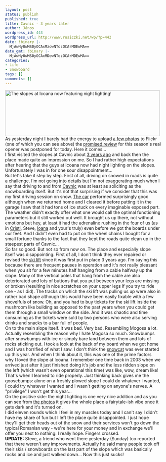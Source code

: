 ```yaml
---
layout: post
status: publish
published: true
title: Cavnic - 3 years later
author: János
wordpress_id: 443
wordpress_url: http://www.rusiczki.net/wp/?p=443
date: !binary |-
  MjAwNy0wMS0yOCAxMzowNTozOCArMDEwMA==
date_gmt: !binary |-
  MjAwNy0wMS0yOCAxMDowNTozOCArMDEwMA==
categories:
- Life
- Snowboard
tags: []
comments: []
---
```

<p><img src="http://www.rusiczki.net/blog/blogpics/cavnic_night_lighting.jpg" width="500" height="148" alt="The slopes at Icoana now featuring night lighting!" class="image" /><br />
As yesterday night I barely had the energy to upload <a href="http://www.flickr.com/photos/janos/archives/date-taken/2007/01/27/">a few photos</a> to Flickr (one of which you can see above) the <a href="http://www.rusiczki.net/blog/archives/2007/01/26/the_weather_as_it_should_be">promised review</a> for this season's real opener was postponed for today. Here it comes...<br />
I first visited the slopes at Cavnic about <a href="http://www.rusiczki.net/blog/archives/2004/02/21/snowboarding_trip">3 years ago</a> and back then the place made quite an impression on me. So I had rather high expectations after hearing that the guys at Icoana now had night lighting on the slopes. Unfortunately I was in for one sour disappointment...<br />
But let's take it step by step. First of all, driving on snowed in roads is quite a challenge. I'm not going into details but I'm not exaggerating much when I say that driving to and from <a href="http://en.wikipedia.org/wiki/Cavnic">Cavnic</a> was at least as soliciting as the snowboarding itself. But it's not that surprising if we consider that this was my first driving session on snow. <a href="http://www.flickr.com/photos/janos/270080029/">The car</a> performed surprisingly good although when we returned home and I cleared it before putting it in the garage I saw that it had tons of ice stuck on every imaginable exposed part. The weather didn't exactly offer what one would call the optimal functioning parameters but it still worked out well. It brought us up there, not without emotions but hey, at least it had the adrenaline rushing in the four of us (as in <a href="http://astateofmind.pluto.ro">Cristi</a>, Steve, <a href="http://www.flickr.com/photos/ioana/">Ioana</a> and your's truly) even before we got the boards under our feet. And I didn't even had to put on the wheel chains I bought for a small fortune thanks to the fact that they kept the roads quite clean up in the steepest parts of Cavnic...<br />
So far so good. But not so from now on. The place and especially slope itself was disappointing. First of all, I don't think they ever repaired or revised the <a href="http://en.wikipedia.org/wiki/Platter_lift">ski lift</a> since it was first put in place 3 years ago. I'm saying this because there are frequent pauses in operation and it's not really pleasant when you sit for a few minutes half hanging from a cable halfway up the slope. Many of the vertical poles that hang from the cable are also deteriorated and lots of buttons that you put between your legs are missing or broken (resulting in nice scratches on your upper legs if you try to ride one - as I did). The tracks on which the ski lift was pulling us up were also in rather bad shape although this would have been easily fixable with a few shovelfuls of snow. Oh, and you had to buy tickets for the ski lift inside the mushroom like building as opposed to the past years when you could get them through a small window on the side. And it was chaotic and time consuming as the tickets were sold by two persons who were also serving drinks and snacks to a bar full of people.<br />
On to the main slope itself. It was bad. Very bad. Resembling Mogosa a lot. Actually resembling the reason why I hate Mogosa so much. Snowbumps after snowbumps with ice or simply bare land between them and lots of rocks sticking out. I took a look at the back of my board when we got home and I was horrified of what I saw. I don't think the <a href="http://en.wikipedia.org/wiki/Snowcat">snowcat</a> was ever started up this year. And when I think about it, this was one of the prime factors why I loved the slope at Icoana. I remember one time back in 2003 when we arrived just after it just finished doing it's job and the less ridden slope on the left (which wasn't even operational this time) was like, wow, dream like! That's when I learned to ride properly. Just thinking back gives me the goosebumps: alone on a freshly plowed slope I could do whatever I wanted, I could try whatever I wanted and I wasn't getting on anyone's nerves. A "privilege" I won't get this year...<br />
On the positive side: the night lighting is one very nice addition and as you can see from <a href="http://www.flickr.com/photos/janos/archives/date-taken/2007/01/27/">the photos</a> it gives the whole place a fairytale-ish vibe once it gets dark and it's turned on.<br />
I did eleven rounds which I feel in my muscles today and I can't say I didn't have my share of fun but I left the place quite disappointed. I just hope they'll get their heads out of the snow and their services won't go down the typical Romanian way - we're here for your money and in exchange we'll offer you next to nothing. I really hope. Fingers crossed.<br />
<b>UPDATE:</b> Steve, a friend who went there yesterday (Sunday) too reported that there weren't any improvements. Actually he said many people took off their skis / snowboards on the last part of the slope which was basically rocks and ice and just walked down... Now this just sucks!</p>
